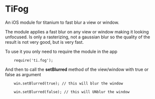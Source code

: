 TiFog
=====

An iOS module for titanium to fast blur a view or window.

The module applies a fast blur on any view or window making it looking unfocused.
Is only a rasterizing, not a gaussian blur so the quality of the result is not very good, but is very fast.


To use it you only need to require the module in the app
~~~
	require('ti.fog');
~~~

And then to call the **setBlurred** method of the view/window with true or false as argument

~~~
	win.setBlurred(true); // this will blur the window

	win.setBlurred(false); // this will UNblur the window
~~~
